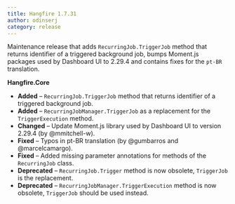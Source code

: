 ```yaml
---
title: Hangfire 1.7.31
author: odinserj
category: release
---
```


Maintenance release that adds `RecurringJob.TriggerJob` method that returns identifier of a triggered background job, bumps Moment.js packages used by Dashboard UI to 2.29.4 and contains fixes for the `pt-BR` translation.

**Hangfire.Core**

* **Added** – `RecurringJob.TriggerJob` method that returns identifier of a triggered background job.
* **Added** – `RecurringJobManager.TriggerJob` as a replacement for the `TriggerExecution` method.
* **Changed** – Update Moment.js library used by Dashboard UI to version 2.29.4 (by @mmitchell-w).
* **Fixed** – Typos in pt-BR translation (by @gumbarros and @marcelcamargo).
* **Fixed** – Added missing parameter annotations for methods of the `RecurringJob` class.
* **Deprecated** – `RecurringJob.Trigger` method is now obsolete, `TriggerJob` is the replacement.
* **Deprecated** – `RecurringJobManager.TriggerExecution` method is now obsolete, `TriggerJob` should be used instead.
